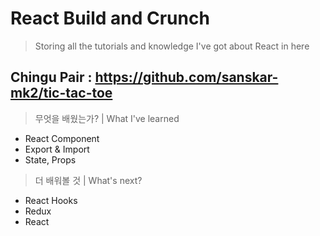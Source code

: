 # React Build and Crunch
> Storing all the tutorials and knowledge I've got about React in here


## Chingu Pair : https://github.com/sanskar-mk2/tic-tac-toe
> 무엇을 배웠는가? | What I've learned
- React Component
- Export & Import 
- State, Props

> 더 배워볼 것 | What's next? 
- React Hooks 
- Redux
- React
